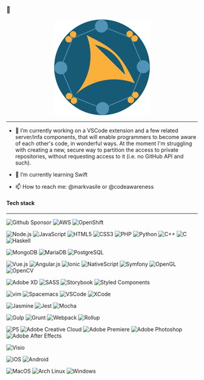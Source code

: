 ### 👋

<!--
**MarianVasile/MarianVasile** is a ✨ _special_ ✨ repository because its `README.md` (this file) appears on your GitHub profile.

Here are some ideas to get you started:

- 🔭 I’m currently working on ...
- 🌱 I’m currently learning ...
- 👯 I’m looking to collaborate on ...
- 🤔 I’m looking for help with ...
- 💬 Ask me about ...
- 📫 How to reach me: ...
- 😄 Pronouns: ...
- ⚡ Fun fact: ...
-->

<p style="text-align: center;"><a href="http://mkouhosei.com"><img src="https://github.com/MarianVasile/MarianVasile/raw/main/peer8-logo.png" /></a></p>
<hr />

- 🔭 I’m currently working on a VSCode extension and a few related server/infa components, that will enable programmers to become aware of each other's code, in wonderful ways. At the moment I'm struggling with creating a new, secure way to partition the access to private repositories, without requesting access to it (i.e. no GitHub API and such).

- 🌱 I’m currently learning Swift

- 📫 How to reach me: @markvasile or @codeawareness

<h4>Tech stack</h4>
<hr />

![Github Sponsor](https://img.shields.io/badge/Cloud-GitHub%20Sponsor-informational?style=flat&labelColor=204F67&logo=GitHub%20Sponsors&logoColor=ffc107&color=ffc107)
![AWS](https://img.shields.io/badge/Cloud-Amazon%20AWS-informational?style=flat&labelColor=204F67&logo=Amazon%20AWS&logoColor=ffc107&color=ffc107)
![OpenShift](https://img.shields.io/badge/Cloud-Red%20Hat%20Open%20Shift-informational?style=flat&labelColor=204F67&logo=Red%20Hat%20Open%20Shift&logoColor=ffc107&color=ffc107)

![Node.js](https://img.shields.io/badge/Code-Node.js-informational?style=flat&labelColor=204F67&logo=Node.js&logoColor=ffc107&color=ffc107)
![JavaScript](https://img.shields.io/badge/Code-JavaScript-informational?style=flat&labelColor=204F67&logo=JavaScript&logoColor=ffc107&color=ffc107)
![HTML5](https://img.shields.io/badge/Code-HTML5-informational?style=flat&labelColor=204F67&logo=HTML5&logoColor=ffc107&color=ffc107)
![CSS3](https://img.shields.io/badge/Code-CSS3-informational?style=flat&labelColor=204F67&logo=CSS3&logoColor=ffc107&color=ffc107)
![PHP](https://img.shields.io/badge/Code-PHP-informational?style=flat&labelColor=204F67&logo=PHP&logoColor=ffc107&color=ffc107)
![Python](https://img.shields.io/badge/Code-Python-informational?style=flat&labelColor=204F67&logo=Python&logoColor=ffc107&color=ffc107)
![C++](https://img.shields.io/badge/Code-C++-informational?style=flat&labelColor=204F67&logo=C++&logoColor=ffc107&color=ffc107)
![C](https://img.shields.io/badge/Code-C-informational?style=flat&labelColor=204F67&logo=C&logoColor=ffc107&color=ffc107)
![Haskell](https://img.shields.io/badge/Code-Haskell-informational?style=flat&labelColor=204F67&logo=Haskell&logoColor=ffc107&color=ffc107)

![MongoDB](https://img.shields.io/badge/DB-MongoDB-informational?style=flat&labelColor=204F67&logo=MongoDB&logoColor=ffc107&color=ffc107)
![MariaDB](https://img.shields.io/badge/DB-MariaDB-informational?style=flat&labelColor=204F67&logo=MariaDB&logoColor=ffc107&color=ffc107)
![PostgreSQL](https://img.shields.io/badge/DB-PostgreSQL-informational?style=flat&labelColor=204F67&logo=PostgreSQL&logoColor=ffc107&color=ffc107)

![Vue.js](https://img.shields.io/badge/Framework-Vue.js-informational?style=flat&labelColor=204F67&logo=Vue.js&logoColor=ffc107&color=ffc107)
![Angular.js](https://img.shields.io/badge/Framework-AngularJS-informational?style=flat&labelColor=204F67&logo=AngularJS&logoColor=ffc107&color=ffc107)
![Ionic](https://img.shields.io/badge/Framework-Ionic-informational?style=flat&labelColor=204F67&logo=Ionic&logoColor=ffc107&color=ffc107)
![NativeScript](https://img.shields.io/badge/Framework-NativeScript-informational?style=flat&labelColor=204F67&logo=NativeScript&logoColor=ffc107&color=ffc107)
![Symfony](https://img.shields.io/badge/Framework-Symfony-informational?style=flat&labelColor=204F67&logo=Symfony&logoColor=ffc107&color=ffc107)
![OpenGL](https://img.shields.io/badge/Framework-OpenGL-informational?style=flat&labelColor=204F67&logo=OpenGL&logoColor=ffc107&color=ffc107)
![OpenCV](https://img.shields.io/badge/Framework-OpenCV-informational?style=flat&labelColor=204F67&logo=OpenCV&logoColor=ffc107&color=ffc107)

![Adobe XD](https://img.shields.io/badge/UX-Adobe%20XD-informational?style=flat&labelColor=204F67&logo=Adobe%20XD&logoColor=ffc107&color=ffc107)
![SASS](https://img.shields.io/badge/UX-Sass-informational?style=flat&labelColor=204F67&logo=Sass&logoColor=ffc107&color=ffc107)
![Storybook](https://img.shields.io/badge/UX-Storybook-informational?style=flat&labelColor=204F67&logo=Storybook&logoColor=ffc107&color=ffc107)
![Styled Components](https://img.shields.io/badge/UX-Styled%20Components-informational?style=flat&labelColor=204F67&logo=styled-components&logoColor=ffc107&color=ffc107)

![vim](https://img.shields.io/badge/Editor-vim-informational?style=flat&labelColor=204F67&logo=vim&logoColor=ffc107&color=ffc107)
![Spacemacs](https://img.shields.io/badge/Editor-Spacemacs-informational?style=flat&labelColor=204F67&logo=Spacemacs&logoColor=ffc107&color=ffc107)
![VSCode](https://img.shields.io/badge/Editor-Visual%20Studio%20Code-informational?style=flat&labelColor=204F67&logo=Visual%20Studio%20Code&logoColor=ffc107&color=ffc107)
![XCode](https://img.shields.io/badge/Editor-XCode-informational?style=flat&labelColor=204F67&logo=XCode&logoColor=ffc107&color=ffc107)

![Jasmine](https://img.shields.io/badge/Testing-Jasmine-informational?style=flat&labelColor=204F67&logo=Jasmine&logoColor=ffc107&color=ffc107)
![Jest](https://img.shields.io/badge/Testing-Jest-informational?style=flat&labelColor=204F67&logo=Jest&logoColor=ffc107&color=ffc107)
![Mocha](https://img.shields.io/badge/Testing-Mocha-informational?style=flat&labelColor=204F67&logo=Mocha&logoColor=ffc107&color=ffc107)

![Gulp](https://img.shields.io/badge/Build-Gulp-informational?style=flat&labelColor=204F67&logo=Gulp&logoColor=ffc107&color=ffc107)
![Grunt](https://img.shields.io/badge/Build-Grunt-informational?style=flat&labelColor=204F67&logo=Grunt&logoColor=ffc107&color=ffc107)
![Webpack](https://img.shields.io/badge/Build-Webpack-informational?style=flat&labelColor=204F67&logo=Webpack&logoColor=ffc107&color=ffc107)
![Rollup](https://img.shields.io/badge/Build-Rollup-informational?style=flat&labelColor=204F67&logo=rollup.js&logoColor=ffc107&color=ffc107)

![P5](https://img.shields.io/badge/Visuals-P5.js-informational?style=flat&labelColor=204F67&logo=p5.js&logoColor=ffc107&color=ffc107)
![Adobe Creative Cloud](https://img.shields.io/badge/Visuals-Adobe%20Creative-informational?style=flat&labelColor=204F67&logo=Adobe%20Creative%20Cloud&logoColor=ffc107&color=ffc107)
![Adobe Premiere](https://img.shields.io/badge/Visuals-Adobe%20Premiere%20Pro-informational?style=flat&labelColor=204F67&logo=Adobe%20Premiere%20Pro&logoColor=ffc107&color=ffc107)
![Adobe Photoshop](https://img.shields.io/badge/Visuals-Adobe%20Photoshop-informational?style=flat&labelColor=204F67&logo=Adobe%20Photoshop&logoColor=ffc107&color=ffc107)
![Adobe After Effects](https://img.shields.io/badge/Visuals-Adobe%20After%20Effects-informational?style=flat&labelColor=204F67&logo=Adobe%20After%20Effects&logoColor=ffc107&color=ffc107)

![Visio](https://img.shields.io/badge/Tools-Visio-informational?style=flat&labelColor=204F67&logo=Microsoft%20Visio&logoColor=ffc107&color=ffc107)

![iOS](https://img.shields.io/badge/Platform-iOS-informational?style=flat&labelColor=204F67&logo=iOS&logoColor=ffc107&color=ffc107)
![Android](https://img.shields.io/badge/Platform-Android-informational?style=flat&labelColor=204F67&logo=Android&logoColor=ffc107&color=ffc107)

![MacOS](https://img.shields.io/badge/OS-macOS-informational?style=flat&labelColor=204F67&logo=macOS&logoColor=ffc107&color=ffc107)
![Arch Linux](https://img.shields.io/badge/OS-Arch%20Linux-informational?style=flat&labelColor=204F67&logo=Arch%20Linux&logoColor=ffc107&color=ffc107)
![Windows](https://img.shields.io/badge/OS-Windows-informational?style=flat&labelColor=204F67&logo=Windows&logoColor=ffc107&color=ffc107)



